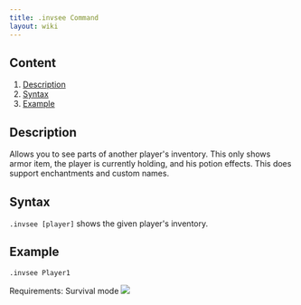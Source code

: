 ```yaml
---
title: .invsee Command
layout: wiki
---
```

## Content
  1. [Description](#description)
  2. [Syntax](#syntax)
  3. [Example](#example)

## Description
Allows you to see parts of another player's inventory. This only shows armor item, the player is currently holding, and his
potion effects. This does support enchantments and custom names.

## Syntax
`.invsee [player]` shows the given player's inventory.

## Example
`.invsee Player1`

Requirements: Survival mode
![](http://puu.sh/hKpv5/bd5f36e044.png)
